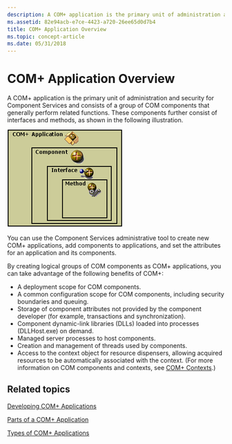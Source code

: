 ```yaml
---
description: A COM+ application is the primary unit of administration and security for Component Services and consists of a group of COM components that generally perform related functions.
ms.assetid: 82e94acb-e7ce-4423-a720-26ee65d0d7b4
title: COM+ Application Overview
ms.topic: concept-article
ms.date: 05/31/2018
---
```


# COM+ Application Overview

A COM+ application is the primary unit of administration and security for Component Services and consists of a group of COM components that generally perform related functions. These components further consist of interfaces and methods, as shown in the following illustration.

![Diagram that shows interfaces and methods inside boxes, in order of Method inside Interface inside Component inside COM+ Application.](images/487518b4-0460-4b2d-a834-c4ea57755ffd.png)

You can use the Component Services administrative tool to create new COM+ applications, add components to applications, and set the attributes for an application and its components.

By creating logical groups of COM components as COM+ applications, you can take advantage of the following benefits of COM+:

-   A deployment scope for COM components.
-   A common configuration scope for COM components, including security boundaries and queuing.
-   Storage of component attributes not provided by the component developer (for example, transactions and synchronization).
-   Component dynamic-link libraries (DLLs) loaded into processes (DLLHost.exe) on demand.
-   Managed server processes to host components.
-   Creation and management of threads used by components.
-   Access to the context object for resource dispensers, allowing acquired resources to be automatically associated with the context. (For more information on COM components and contexts, see [COM+ Contexts](com--contexts.md).)

## Related topics

<dl> <dt>

[Developing COM+ Applications](developing-com--applications.md)
</dt> <dt>

[Parts of a COM+ Application](parts-of-a-com--application.md)
</dt> <dt>

[Types of COM+ Applications](types-of-com--applications.md)
</dt> </dl>

 

 



